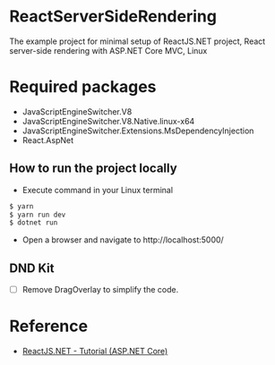 # ReactServerSideRendering

The example project for minimal setup of ReactJS.NET project, React server-side rendering with ASP.NET Core MVC, Linux


# Required packages 
- JavaScriptEngineSwitcher.V8
- JavaScriptEngineSwitcher.V8.Native.linux-x64
- JavaScriptEngineSwitcher.Extensions.MsDependencyInjection
- React.AspNet

## How to run the project locally
- Execute command in your Linux terminal
```sh
$ yarn 
$ yarn run dev
$ dotnet run
```
- Open a browser and navigate to http://localhost:5000/


## DND Kit
- [ ] Remove DragOverlay to simplify the code.

# Reference
- [ReactJS.NET - Tutorial (ASP.NET Core) ](https://reactjs.net/tutorials/aspnetcore.html)
